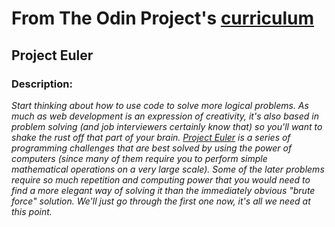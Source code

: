 # From The Odin Project's [curriculum](http://www.theodinproject.com/courses/web-development-101/lessons/javascript-basics)
## Project Euler
### Description:
*Start thinking about how to use code to solve more logical problems. As much as web development is an expression of creativity, it's also based in problem solving (and job interviewers certainly know that) so you'll want to shake the rust off that part of your brain. [Project Euler](https://projecteuler.net) is a series of programming challenges that are best solved by using the power of computers (since many of them require you to perform simple mathematical operations on a very large scale). Some of the later problems require so much repetition and computing power that you would need to find a more elegant way of solving it than the immediately obvious "brute force" solution. We'll just go through the first one now, it's all we need at this point.*